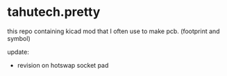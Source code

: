 # tahutech.pretty

this repo containing kicad mod that I often use to make pcb. (footprint and symbol)

update:
- revision on hotswap socket pad
